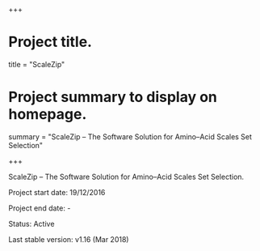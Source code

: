 +++

# Project title.
title = "ScaleZip"

# Project summary to display on homepage.
summary = "ScaleZip – The Software Solution for Amino–Acid Scales Set Selection"

+++

ScaleZip – The Software Solution for Amino–Acid Scales Set Selection.

Project start date: 19/12/2016

Project end date: -

Status: Active

Last stable version: v1.16 (Mar 2018)
